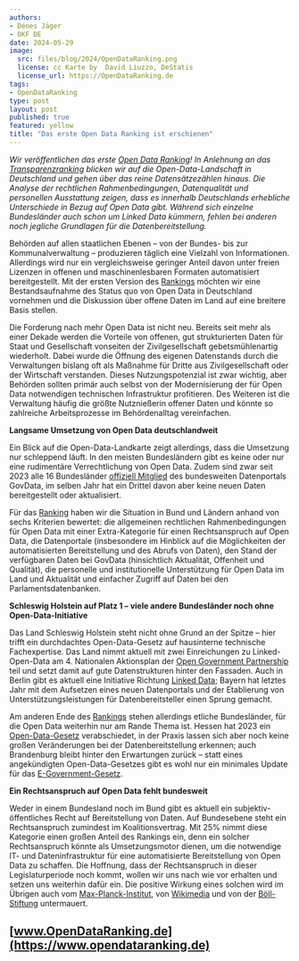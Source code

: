 ```yaml
---
authors: 
- Dénes Jäger
- OKF DE
date: 2024-05-29
image: 
  src: files/blog/2024/OpenDataRanking.png
  license: cc Karte by  David Liuzzo, DeStatis
  license_url: https://OpenDataRanking.de
tags:
- OpenDataRanking
type: post
layout: post
published: true
featured: yellow
title: "Das erste Open Data Ranking ist erschienen"
---
```


*Wir veröffentlichen das erste [Open Data Ranking](https://opendataranking.de)! In Anlehnung an das [Transparenzranking](https://transparenzranking.de) blicken wir auf die Open-Data-Landschaft in Deutschland und gehen über das reine Datensätzezählen hinaus. Die Analyse der rechtlichen Rahmenbedingungen, Datenqualität und personellen Ausstattung zeigen, dass es innerhalb Deutschlands erhebliche Unterschiede in Bezug auf Open Data gibt. Während sich einzelne Bundesländer auch schon um Linked Data kümmern, fehlen bei anderen noch jegliche Grundlagen für die Datenbereitstellung.*

Behörden auf allen staatlichen Ebenen – von der Bundes- bis zur Kommunalverwaltung – produzieren täglich eine Vielzahl von Informationen. Allerdings wird nur ein vergleichsweise geringer Anteil davon unter freien Lizenzen in offenen und maschinenlesbaren Formaten automatisiert bereitgestellt. Mit der ersten Version des [Rankings](https://opendataranking.de) möchten wir eine Bestandsaufnahme des Status quo von Open Data in Deutschland vornehmen und die Diskussion über offene Daten im Land auf eine breitere Basis stellen.

Die Forderung nach mehr Open Data ist nicht neu. Bereits seit mehr als einer Dekade werden die Vorteile von offenen, gut strukturierten Daten für Staat und Gesellschaft vonseiten der Zivilgesellschaft gebetsmühlenartig wiederholt. Dabei wurde die Öffnung des eigenen Datenstands durch die Verwaltungen bislang oft als Maßnahme für Dritte aus Zivilgesellschaft oder der Wirtschaft verstanden. Dieses Nutzungspotenzial ist zwar wichtig, aber Behörden sollten primär auch selbst von der Modernisierung der für Open Data notwendigen technischen Infrastruktur profitieren. Des Weiteren ist die Verwaltung häufig die größte Nutznießerin offener Daten und könnte so zahlreiche Arbeitsprozesse im Behördenalltag vereinfachen.

**Langsame Umsetzung von Open Data deutschlandweit**

Ein Blick auf die Open-Data-Landkarte zeigt allerdings, dass die Umsetzung nur schleppend läuft. In den meisten Bundesländern gibt es keine oder nur eine rudimentäre Verrechtlichung von Open Data. Zudem sind zwar seit 2023 alle 16 Bundesländer [offiziell Mitglied](https://www.fitko.de/presse/pressedetail/govdata-alle-laender-und-der-bund-unterstuetzen-das-open-data-portal) des bundesweiten Datenportals GovData, im selben Jahr hat ein Drittel davon aber keine neuen Daten bereitgestellt oder aktualisiert.

Für das [Ranking](https://opendataranking.de) haben wir die Situation in Bund und Ländern anhand von sechs Kriterien bewertet: die allgemeinen rechtlichen Rahmenbedingungen für Open Data mit einer Extra-Kategorie für einen Rechtsanspruch auf Open Data, die Datenportale (insbesondere im Hinblick auf die Möglichkeiten der automatisierten Bereitstellung und des Abrufs von Daten), den Stand der verfügbaren Daten bei GovData (hinsichtlich Aktualität, Offenheit und Qualität), die personelle und institutionelle Unterstützung für Open Data im Land und Aktualität und einfacher Zugriff auf Daten bei den Parlamentsdatenbanken. 

**Schleswig Holstein auf Platz 1 – viele andere Bundesländer noch ohne Open-Data-Initiative**

Das Land Schleswig Holstein steht nicht ohne Grund an der Spitze – hier trifft ein durchdachtes Open-Data-Gesetz auf hausinterne technische Fachexpertise. Das Land nimmt aktuell mit zwei Einreichungen zu Linked-Open-Data am 4. Nationalen Aktionsplan der [Open Government Partnership](https://www.open-government-deutschland.de/opengov-de/ogp/aktionsplaene-und-berichte/4-nap/oeffentlich-bereitgestellte-daten-als-linked-open-data-verpflichtung-schleswig-holstein--2225528?view=) teil und setzt damit auf gute Datenstrukturen hinter den Fassaden. Auch in Berlin gibt es aktuell eine Initiative Richtung [Linked Data](https://www.open-government-deutschland.de/opengov-de/ogp/aktionsplaene-und-berichte/4-nap/berliner-haushaltsdaten-als-linked-open-data-verpflichtung-berlin--2225466#tar-1); Bayern hat letztes Jahr mit dem Aufsetzen eines neuen Datenportals und der Etablierung von Unterstützungsleistungen für Datenbereitsteller einen Sprung gemacht.

Am anderen Ende des [Rankings](https://opendataranking.de) stehen allerdings etliche Bundesländer, für die Open Data weiterhin nur am Rande Thema ist. Hessen hat 2023 ein [Open-Data-Gesetz](https://okfn.de/publikationen/2023_stellungnahme-hessisches-opendatagesetz/) verabschiedet, in der Praxis lassen sich aber noch keine großen Veränderungen bei der Datenbereitstellung erkennen; auch Brandenburg bleibt hinter den Erwartungen zurück – statt eines angekündigten Open-Data-Gesetzes gibt es wohl nur ein minimales Update für das [E-Government-Gesetz](https://okfn.de/publikationen/2023_egovernment-brandenburg/).

**Ein Rechtsanspruch auf Open Data fehlt bundesweit**

Weder in einem Bundesland noch im Bund gibt es aktuell ein subjektiv-öffentliches Recht auf Bereitstellung von Daten. Auf Bundesebene steht ein Rechtsanspruch zumindest im Koalitionsvertrag. Mit 25% nimmt diese Kategorie einen großen Anteil des Rankings ein, denn ein solcher Rechtsanspruch könnte als Umsetzungsmotor dienen, um die notwendige IT- und  Dateninfrastruktur für eine automatisierte Bereitstellung von Open Data zu schaffen. Die Hoffnung, dass der Rechtsanspruch in dieser Legislaturperiode noch kommt, wollen wir uns nach wie vor erhalten und setzen uns weiterhin dafür ein. Die positive Wirkung eines solchen wird im Übrigen auch vom [Max-Planck-Institut](https://papers.ssrn.com/sol3/papers.cfm?abstract_id=4492439), von [Wikimedia](https://www.wikimedia.de/wp-content/uploads/2023/04/Wikimedia_Deutschland_-_Positionspapier_Recht_auf_Open_Data_2022.pdf) und von der [Böll-Stiftung](https://www.boell.de/de/2022/09/15/daten-als-oeffentliche-infrastruktur) untermauert.

## [www.OpenDataRanking.de](https://www.opendataranking.de) ##



